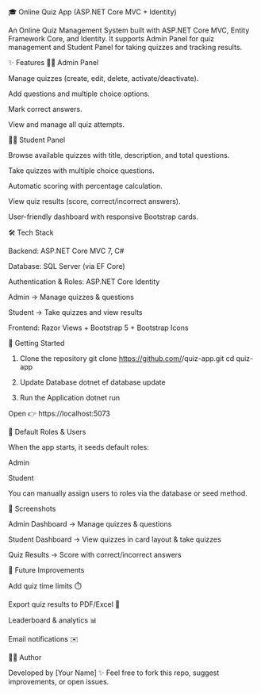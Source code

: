🎓 Online Quiz App (ASP.NET Core MVC + Identity)

An Online Quiz Management System built with ASP.NET Core MVC, Entity Framework Core, and Identity.
It supports Admin Panel for quiz management and Student Panel for taking quizzes and tracking results.

✨ Features
👨‍🏫 Admin Panel

Manage quizzes (create, edit, delete, activate/deactivate).

Add questions and multiple choice options.

Mark correct answers.

View and manage all quiz attempts.

👨‍🎓 Student Panel

Browse available quizzes with title, description, and total questions.

Take quizzes with multiple choice questions.

Automatic scoring with percentage calculation.

View quiz results (score, correct/incorrect answers).

User-friendly dashboard with responsive Bootstrap cards.

🛠️ Tech Stack

Backend: ASP.NET Core MVC 7, C#

Database: SQL Server (via EF Core)

Authentication & Roles: ASP.NET Core Identity

Admin → Manage quizzes & questions

Student → Take quizzes and view results

Frontend: Razor Views + Bootstrap 5 + Bootstrap Icons

🚀 Getting Started
1. Clone the repository
git clone https://github.com/<your-username>/quiz-app.git
cd quiz-app

2. Update Database
dotnet ef database update

3. Run the Application
dotnet run


Open 👉 https://localhost:5073

🔑 Default Roles & Users

When the app starts, it seeds default roles:

Admin

Student

You can manually assign users to roles via the database or seed method.

📸 Screenshots

Admin Dashboard → Manage quizzes & questions

Student Dashboard → View quizzes in card layout & take quizzes

Quiz Results → Score with correct/incorrect answers

📌 Future Improvements

Add quiz time limits ⏱️

Export quiz results to PDF/Excel 📄

Leaderboard & analytics 📊

Email notifications ✉️

👨‍💻 Author

Developed by [Your Name] ✨
Feel free to fork this repo, suggest improvements, or open issues.
